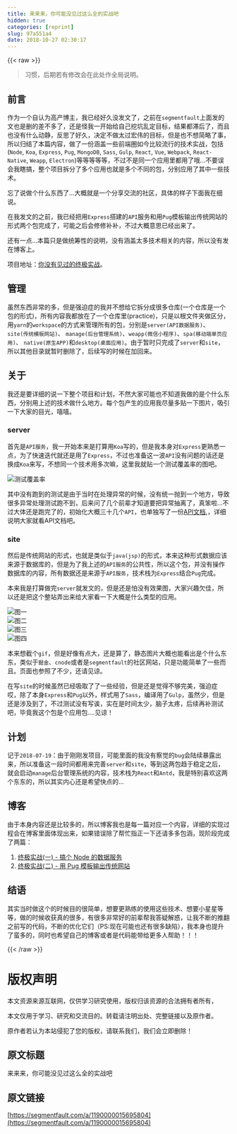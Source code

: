 ```yaml
---
title: 来来来，你可能没见过这么全的实战吧
hidden: true
categories: [reprint]
slug: 97a551a4
date: 2018-10-27 02:30:17
---
```


{{< raw >}}
<blockquote>&#x4E60;&#x60EF;&#xFF0C;&#x540E;&#x671F;&#x82E5;&#x6709;&#x4FEE;&#x6539;&#x4F1A;&#x5728;&#x6B64;&#x5904;&#x4F5C;&#x5168;&#x5C40;&#x8BF4;&#x660E;&#x3002;</blockquote><h2 id="articleHeader0">&#x524D;&#x8A00;</h2><p>&#x4F5C;&#x4E3A;&#x4E00;&#x4E2A;&#x81EA;&#x8BA4;&#x4E3A;&#x9AD8;&#x4EA7;&#x535A;&#x4E3B;&#xFF0C;&#x6211;&#x5DF2;&#x7ECF;&#x597D;&#x4E45;&#x6CA1;&#x53D1;&#x6587;&#x4E86;&#xFF0C;&#x4E4B;&#x524D;&#x5728;<code>segmentfault</code>&#x4E0A;&#x9762;&#x53D1;&#x7684;&#x6587;&#x4E5F;&#x662F;&#x5220;&#x7684;&#x5DEE;&#x4E0D;&#x591A;&#x4E86;&#xFF0C;&#x8FD8;&#x662F;&#x602A;&#x6211;&#x4E00;&#x5F00;&#x59CB;&#x7ED9;&#x81EA;&#x5DF1;&#x6316;&#x5751;&#x4E71;&#x5B9A;&#x76EE;&#x6807;&#xFF0C;&#x7ED3;&#x679C;&#x90FD;&#x6EDE;&#x540E;&#x4E86;&#xFF0C;&#x800C;&#x4E14;&#x4E5F;&#x6CA1;&#x6709;&#x4EC0;&#x4E48;&#x52A8;&#x9759;&#xFF0C;&#x53CD;&#x601D;&#x4E86;&#x597D;&#x4E45;&#xFF0C;&#x51B3;&#x5B9A;&#x4E0D;&#x505A;&#x592A;&#x8FC7;&#x5B8F;&#x4F1F;&#x7684;&#x76EE;&#x6807;&#xFF0C;&#x4F46;&#x662F;&#x4E5F;&#x4E0D;&#x60F3;&#x7B80;&#x7565;&#x4E86;&#x4E8B;&#xFF0C;&#x6240;&#x4EE5;&#x5F52;&#x7ED3;&#x4E86;&#x672C;&#x7BC7;&#x5185;&#x5BB9;&#xFF0C;&#x505A;&#x4E86;&#x4E00;&#x4EFD;&#x6DB5;&#x76D6;&#x4E00;&#x4E9B;&#x524D;&#x7AEF;&#x5708;&#x5982;&#x4ECA;&#x6BD4;&#x8F83;&#x6D41;&#x884C;&#x7684;&#x6280;&#x672F;&#x5B9E;&#x6218;&#xFF0C;&#x5305;&#x62EC;(<code>Node</code>, <code>Koa</code>, <code>Express</code>, <code>Pug</code>, <code>MongoDB</code>, <code>Sass</code>, <code>Gulp</code>, <code>React</code>, <code>Vue</code>, <code>Webpack</code>, <code>React-Native</code>, <code>Weapp</code>, <code>Electron</code>)&#x7B49;&#x7B49;&#x7B49;&#x7B49;&#x7B49;&#xFF0C;&#x4E0D;&#x8FC7;&#x4E0D;&#x662F;&#x540C;&#x4E00;&#x4E2A;&#x5E94;&#x7528;&#x91CC;&#x90FD;&#x7528;&#x4E86;&#x54E6;...&#x4E0D;&#x8981;&#x8BEF;&#x4F1A;&#x6211;&#x778E;&#x641E;&#xFF0C;&#x6574;&#x4E2A;&#x9879;&#x76EE;&#x62C6;&#x5206;&#x4E86;&#x591A;&#x4E2A;&#x5E94;&#x7528;&#x4E5F;&#x5C31;&#x662F;&#x591A;&#x4E2A;&#x4E0D;&#x540C;&#x7684;&#x5305;&#xFF0C;&#x5206;&#x522B;&#x5E94;&#x7528;&#x4E86;&#x5176;&#x4E2D;&#x4E00;&#x4E9B;&#x6280;&#x672F;&#x3002;</p><p>&#x5FD8;&#x4E86;&#x8BF4;&#x505A;&#x4E2A;&#x4EC0;&#x4E48;&#x4E1C;&#x897F;&#x4E86;...&#x5927;&#x6982;&#x5C31;&#x662F;&#x4E00;&#x4E2A;&#x5206;&#x4EAB;&#x4EA4;&#x6D41;&#x7684;&#x793E;&#x533A;&#xFF0C;&#x5177;&#x4F53;&#x7684;&#x6837;&#x5B50;&#x4E0B;&#x9762;&#x6211;&#x5728;&#x7EC6;&#x8BF4;&#x3002;</p><p>&#x5728;&#x6211;&#x53D1;&#x6587;&#x7684;&#x4E4B;&#x524D;&#xFF0C;&#x6211;&#x5DF2;&#x7ECF;&#x628A;&#x7528;<code>Express</code>&#x642D;&#x5EFA;&#x7684;<code>API</code>&#x670D;&#x52A1;&#x548C;&#x7528;<code>Pug</code>&#x6A21;&#x677F;&#x8F93;&#x51FA;&#x4F20;&#x7EDF;&#x7F51;&#x7AD9;&#x7684;&#x5F62;&#x5F0F;&#x4E24;&#x4E2A;&#x5305;&#x5B8C;&#x6210;&#x4E86;&#xFF0C;&#x53EF;&#x80FD;&#x4E4B;&#x540E;&#x4F1A;&#x4FEE;&#x4FEE;&#x8865;&#x8865;&#xFF0C;&#x4E0D;&#x8FC7;&#x5927;&#x6982;&#x610F;&#x601D;&#x5DF2;&#x7ECF;&#x51FA;&#x6765;&#x4E86;&#x3002;</p><p>&#x8FD8;&#x6709;&#x4E00;&#x70B9;...&#x672C;&#x7BC7;&#x53EA;&#x662F;&#x505A;&#x7EDF;&#x7B79;&#x6027;&#x7684;&#x8BF4;&#x660E;&#xFF0C;&#x6CA1;&#x6709;&#x6DB5;&#x76D6;&#x592A;&#x591A;&#x6280;&#x672F;&#x76F8;&#x5173;&#x7684;&#x5185;&#x5BB9;&#xFF0C;&#x6240;&#x4EE5;&#x6CA1;&#x6709;&#x53D1;&#x5728;&#x535A;&#x5BA2;&#x4E0A;&#x3002;</p><p>&#x9879;&#x76EE;&#x5730;&#x5740;&#xFF1A;<a href="https://github.com/mintsweet/practice" rel="nofollow noreferrer" target="_blank">&#x4F60;&#x6CA1;&#x6709;&#x89C1;&#x8FC7;&#x7684;&#x7EC8;&#x6781;&#x5B9E;&#x6218;</a>&#x3002;</p><h2 id="articleHeader1">&#x7BA1;&#x7406;</h2><p>&#x867D;&#x7136;&#x4E1C;&#x897F;&#x975E;&#x5E38;&#x7684;&#x591A;&#xFF0C;&#x4F46;&#x662F;&#x5F3A;&#x8FEB;&#x75C7;&#x7684;&#x6211;&#x5E76;&#x4E0D;&#x60F3;&#x7ED9;&#x5B83;&#x62C6;&#x5206;&#x6210;&#x5F88;&#x591A;&#x4ED3;&#x5E93;(&#x4E00;&#x4E2A;&#x4ED3;&#x5E93;&#x662F;&#x4E00;&#x4E2A;&#x5305;&#x7684;&#x5F62;&#x5F0F;)&#xFF0C;&#x6240;&#x6709;&#x5185;&#x5BB9;&#x6211;&#x90FD;&#x653E;&#x5728;&#x4E86;&#x4E00;&#x4E2A;&#x4ED3;&#x5E93;&#x91CC;(practice)&#xFF0C;&#x53EA;&#x662F;&#x4EE5;&#x6839;&#x6587;&#x4EF6;&#x5939;&#x505A;&#x533A;&#x5206;&#xFF0C;&#x7528;<code>yarn</code>&#x7684;<code>workspace</code>&#x7684;&#x65B9;&#x5F0F;&#x6765;&#x7BA1;&#x7406;&#x6240;&#x6709;&#x7684;&#x5305;&#xFF0C;&#x5206;&#x522B;&#x662F;<code>server(API&#x6570;&#x636E;&#x670D;&#x52A1;)</code>&#x3001;<code>site(&#x4F20;&#x7EDF;&#x6A21;&#x677F;&#x7F51;&#x7AD9;)</code>&#x3001; <code>manage(&#x540E;&#x53F0;&#x7BA1;&#x7406;&#x7CFB;&#x7EDF;)</code>&#x3001;<code>weapp(&#x5FAE;&#x4FE1;&#x5C0F;&#x7A0B;&#x5E8F;)</code>&#x3001;<code>spa(&#x79FB;&#x52A8;&#x7AEF;&#x5355;&#x9875;&#x5E94;&#x7528;)</code>&#x3001; <code>native(&#x539F;&#x751F;APP)</code>&#x548C;<code>desktop(&#x684C;&#x9762;&#x5E94;&#x7528;)</code>&#x3002;&#x7531;&#x4E8E;&#x6682;&#x65F6;&#x53EA;&#x5B8C;&#x6210;&#x4E86;<code>server</code>&#x548C;<code>site</code>&#xFF0C;&#x6240;&#x4EE5;&#x5176;&#x4ED6;&#x76EE;&#x5F55;&#x5C31;&#x6682;&#x65F6;&#x5220;&#x9664;&#x4E86;&#xFF0C;&#x540E;&#x7EED;&#x5199;&#x7684;&#x65F6;&#x5019;&#x5728;&#x52A0;&#x56DE;&#x6765;&#x3002;</p><h2 id="articleHeader2">&#x5173;&#x4E8E;</h2><p>&#x6211;&#x8FD8;&#x662F;&#x8981;&#x8BE6;&#x7EC6;&#x7684;&#x8BF4;&#x4E00;&#x4E0B;&#x6574;&#x4E2A;&#x9879;&#x76EE;&#x548C;&#x8BA1;&#x5212;&#xFF0C;&#x4E0D;&#x7136;&#x5927;&#x5BB6;&#x53EF;&#x80FD;&#x4E5F;&#x4E0D;&#x77E5;&#x9053;&#x6211;&#x505A;&#x7684;&#x662F;&#x4E2A;&#x4EC0;&#x4E48;&#x4E1C;&#x897F;&#xFF0C;&#x5206;&#x522B;&#x7528;&#x4E0A;&#x8FF0;&#x7684;&#x6280;&#x672F;&#x505A;&#x4EC0;&#x4E48;&#x5730;&#x65B9;&#x3002;&#x6BCF;&#x4E2A;&#x5305;&#x4EA7;&#x751F;&#x7684;&#x5E94;&#x7528;&#x6211;&#x5C3D;&#x91CF;&#x591A;&#x8D34;&#x4E00;&#x4E0B;&#x56FE;&#x7247;&#xFF0C;&#x5438;&#x5F15;&#x4E00;&#x4E0B;&#x5927;&#x5BB6;&#x7684;&#x76EE;&#x5149;&#xFF0C;&#x563B;&#x563B;&#x3002;</p><h3 id="articleHeader3">server</h3><p>&#x9996;&#x5148;&#x662F;<code>API&#x670D;&#x52A1;</code>&#xFF0C;&#x6211;&#x4E00;&#x5F00;&#x59CB;&#x672C;&#x6765;&#x662F;&#x6253;&#x7B97;&#x7528;<code>Koa</code>&#x5199;&#x7684;&#xFF0C;&#x4F46;&#x662F;&#x6211;&#x672C;&#x8EAB;&#x5BF9;<code>Express</code>&#x66F4;&#x719F;&#x6089;&#x4E00;&#x70B9;&#xFF0C;&#x4E3A;&#x4E86;&#x5FEB;&#x901F;&#x8FED;&#x4EE3;&#x5C31;&#x8FD8;&#x662F;&#x7528;&#x4E86;<code>Express</code>&#xFF0C;&#x4E0D;&#x8FC7;&#x4E5F;&#x51C6;&#x5907;&#x8FD9;&#x4E00;&#x6CE2;<code>API</code>&#x6CA1;&#x6709;&#x95EE;&#x9898;&#x7684;&#x8BDD;&#x8FD8;&#x662F;&#x6362;&#x6210;<code>Koa</code>&#x6765;&#x5199;&#xFF0C;&#x4E0D;&#x60F3;&#x540C;&#x4E00;&#x4E2A;&#x6280;&#x672F;&#x7528;&#x591A;&#x6B21;&#x561B;&#xFF0C;&#x8FD9;&#x91CC;&#x6211;&#x5C31;&#x8D34;&#x4E00;&#x4E2A;&#x6D4B;&#x8BD5;&#x8986;&#x76D6;&#x7387;&#x7684;&#x56FE;&#x5427;&#x3002;</p><p><span class="img-wrap"><img data-src="/img/remote/1460000015695807?w=1920&amp;h=534" src="https://static.alili.tech/img/remote/1460000015695807?w=1920&amp;h=534" alt="&#x6D4B;&#x8BD5;&#x8986;&#x76D6;&#x7387;" title="&#x6D4B;&#x8BD5;&#x8986;&#x76D6;&#x7387;" style="cursor:pointer;display:inline"></span></p><p>&#x5176;&#x4E2D;&#x6CA1;&#x6709;&#x8DD1;&#x5230;&#x7684;&#x6D4B;&#x8BD5;&#x662F;&#x7531;&#x4E8E;&#x5F53;&#x65F6;&#x5728;&#x5904;&#x7406;&#x5F02;&#x5E38;&#x7684;&#x65F6;&#x5019;&#xFF0C;&#x6CA1;&#x6709;&#x7EDF;&#x4E00;&#x629B;&#x5230;&#x4E00;&#x4E2A;&#x5730;&#x65B9;&#xFF0C;&#x5BFC;&#x81F4;&#x5F88;&#x591A;&#x5F02;&#x5E38;&#x5904;&#x7406;&#x6D4B;&#x8BD5;&#x8DD1;&#x4E0D;&#x5230;&#xFF0C;&#x540E;&#x6765;&#x95EE;&#x4E86;&#x51E0;&#x4E2A;&#x524D;&#x8F88;&#x624D;&#x77E5;&#x9053;&#x8981;&#x628A;&#x5F02;&#x5E38;&#x62BD;&#x79BB;&#x4E86;&#xFF0C;&#x771F;&#x7B28;&#x5566;...&#x4E0D;&#x8FC7;&#x5927;&#x4F53;&#x8FD8;&#x662F;&#x8DD1;&#x5B8C;&#x4E86;&#x7684;&#xFF0C;&#x521D;&#x59CB;&#x5316;&#x5927;&#x6982;&#x4E09;&#x5341;&#x51E0;&#x4E2A;<code>API</code>&#xFF0C;&#x4E5F;&#x5355;&#x72EC;&#x5199;&#x4E86;&#x4E00;&#x4EFD;<a href="https://github.com/mintsweet/practice/blob/master/API.md" rel="nofollow noreferrer" target="_blank">API&#x6587;&#x6863;</a>,&#xFF0C;&#x8BE6;&#x7EC6;&#x8BF4;&#x660E;&#x5927;&#x5BB6;&#x5C31;&#x770B;API&#x6587;&#x6863;&#x5427;&#x3002;</p><h3 id="articleHeader4">site</h3><p>&#x7136;&#x540E;&#x662F;&#x4F20;&#x7EDF;&#x7F51;&#x7AD9;&#x7684;&#x5F62;&#x5F0F;&#xFF0C;&#x4E5F;&#x5C31;&#x662F;&#x7C7B;&#x4F3C;&#x4E8E;<code>java(jsp)</code>&#x7684;&#x5F62;&#x5F0F;&#xFF0C;&#x672C;&#x6765;&#x8FD9;&#x79CD;&#x5F62;&#x5F0F;&#x6570;&#x636E;&#x5E94;&#x8BE5;&#x6765;&#x6E90;&#x4E8E;&#x6570;&#x636E;&#x5E93;&#x7684;&#xFF0C;&#x4F46;&#x662F;&#x4E3A;&#x4E86;&#x6211;&#x4E0A;&#x8FF0;&#x7684;<code>API&#x670D;&#x52A1;</code>&#x7684;&#x516C;&#x5171;&#x6027;&#xFF0C;&#x6240;&#x4EE5;&#x8FD9;&#x4E2A;&#x5305;&#xFF0C;&#x5E76;&#x6CA1;&#x6709;&#x64CD;&#x4F5C;&#x6570;&#x636E;&#x5E93;&#x7684;&#x5185;&#x5BB9;&#xFF0C;&#x6240;&#x6709;&#x6570;&#x636E;&#x8FD8;&#x662F;&#x6765;&#x6E90;&#x4E8E;<code>API&#x670D;&#x52A1;</code>&#xFF0C;&#x6280;&#x672F;&#x6808;&#x4E3A;<code>Express</code>&#x7ED3;&#x5408;<code>Pug</code>&#x5B8C;&#x6210;&#x3002;</p><p>&#x672C;&#x6765;&#x6211;&#x662F;&#x6253;&#x7B97;&#x505A;&#x5B8C;<code>server</code>&#x5C31;&#x53D1;&#x6587;&#x7684;&#xFF0C;&#x4F46;&#x662F;&#x8FD8;&#x662F;&#x6015;&#x6CA1;&#x6709;&#x6548;&#x679C;&#x56FE;&#xFF0C;&#x5927;&#x5BB6;&#x5174;&#x8DA3;&#x6B20;&#x4F73;&#xFF0C;&#x6240;&#x4EE5;&#x8FD8;&#x662F;&#x628A;&#x8FD9;&#x4E2A;&#x6574;&#x7AD9;&#x5F04;&#x51FA;&#x6765;&#x7ED9;&#x5927;&#x5BB6;&#x770B;&#x4E00;&#x4E0B;&#x5927;&#x6982;&#x662F;&#x4EC0;&#x4E48;&#x7C7B;&#x578B;&#x7684;&#x5E94;&#x7528;&#x3002;</p><p><span class="img-wrap"><img data-src="/img/remote/1460000015695808?w=1920&amp;h=1030" src="https://static.alili.tech/img/remote/1460000015695808?w=1920&amp;h=1030" alt="&#x56FE;&#x4E00;" title="&#x56FE;&#x4E00;" style="cursor:pointer;display:inline"></span><br><span class="img-wrap"><img data-src="/img/remote/1460000015695809?w=1920&amp;h=1030" src="https://static.alili.tech/img/remote/1460000015695809?w=1920&amp;h=1030" alt="&#x56FE;&#x4E8C;" title="&#x56FE;&#x4E8C;" style="cursor:pointer;display:inline"></span><br><span class="img-wrap"><img data-src="/img/remote/1460000015695810" src="https://static.alili.tech/img/remote/1460000015695810" alt="&#x56FE;&#x4E09;" title="&#x56FE;&#x4E09;" style="cursor:pointer;display:inline"></span><br><span class="img-wrap"><img data-src="/img/remote/1460000015695811?w=1920&amp;h=1030" src="https://static.alili.tech/img/remote/1460000015695811?w=1920&amp;h=1030" alt="&#x56FE;&#x56DB;" title="&#x56FE;&#x56DB;" style="cursor:pointer;display:inline"></span></p><p>&#x672C;&#x6765;&#x60F3;&#x622A;&#x4E2A;<code>gif</code>&#xFF0C;&#x4F46;&#x662F;&#x597D;&#x50CF;&#x6709;&#x70B9;&#x5927;&#xFF0C;&#x8FD8;&#x662F;&#x7B97;&#x4E86;&#xFF0C;&#x9759;&#x6001;&#x56FE;&#x7247;&#x5927;&#x6982;&#x4E5F;&#x80FD;&#x770B;&#x51FA;&#x662F;&#x4E2A;&#x4EC0;&#x4E48;&#x4E1C;&#x4E1C;&#xFF0C;&#x7C7B;&#x4F3C;&#x4E8E;<code>&#x6398;&#x91D1;</code>&#x3001;<code>cnode</code>&#x6216;&#x8005;&#x662F;<code>segmentfault</code>&#x7684;&#x793E;&#x533A;&#x7F51;&#x7AD9;&#xFF0C;&#x53EA;&#x662F;&#x529F;&#x80FD;&#x7B80;&#x5355;&#x4E86;&#x4E00;&#x4E9B;&#x800C;&#x4E14;&#x3002;&#x9875;&#x9762;&#x4E5F;&#x53C2;&#x7167;&#x4E86;&#x4E0D;&#x5C11;&#xFF0C;&#x8FD8;&#x8BF7;&#x89C1;&#x8C05;&#x3002;</p><p>&#x5728;&#x5199;<code>site</code>&#x7684;&#x65F6;&#x5019;&#x867D;&#x7136;&#x5DF2;&#x7ECF;&#x5438;&#x53D6;&#x4E86;&#x4E86;&#x4E00;&#x4E9B;&#x7ECF;&#x9A8C;&#xFF0C;&#x4F46;&#x662F;&#x8FD8;&#x662F;&#x89C9;&#x5F97;&#x4E0D;&#x591F;&#x5B8C;&#x7F8E;&#xFF0C;&#x5F3A;&#x8FEB;&#x75C7;&#x54CE;&#xFF0C;&#x9664;&#x4E86;&#x672C;&#x8EAB;<code>Express</code>&#x548C;<code>Pug</code>&#x4EE5;&#x5916;&#xFF0C;&#x6837;&#x5F0F;&#x7528;&#x4E86;<code>Sass</code>&#xFF0C;&#x7F16;&#x8BD1;&#x7528;&#x4E86;<code>Gulp</code>&#xFF0C;&#x867D;&#x7136;&#x5C11;&#xFF0C;&#x4F46;&#x662F;&#x8FD8;&#x662F;&#x6D89;&#x53CA;&#x5230;&#x4E86;&#xFF0C;&#x4E0D;&#x8FC7;&#x6D4B;&#x8BD5;&#x6CA1;&#x6709;&#x5199;&#x8BF6;&#xFF0C;&#x5B9E;&#x5728;&#x662F;&#x65F6;&#x95F4;&#x592A;&#x5C11;&#xFF0C;&#x8111;&#x5B50;&#x592A;&#x75BC;&#xFF0C;&#x540E;&#x7EED;&#x518D;&#x8865;&#x6D4B;&#x8BD5;&#x5427;&#xFF0C;&#x6BD5;&#x7ADF;&#x6211;&#x8FD9;&#x4E2A;&#x5305;&#x662F;&#x4E2A;&#x5E94;&#x7528;&#x5305;....&#x89C1;&#x8C05;&#xFF01;</p><h2 id="articleHeader5">&#x8BA1;&#x5212;</h2><p>&#x8BB0;&#x4E8E;<code>2018-07-19</code>&#xFF1A;&#x7531;&#x4E8E;&#x521A;&#x521A;&#x53D1;&#x9879;&#x76EE;&#xFF0C;&#x53EF;&#x80FD;&#x91CC;&#x9762;&#x7684;&#x6211;&#x6CA1;&#x6709;&#x5BDF;&#x89C9;&#x7684;<code>bug</code>&#x4F1A;&#x9646;&#x7EED;&#x66B4;&#x9732;&#x51FA;&#x6765;&#xFF0C;&#x6240;&#x4EE5;&#x51C6;&#x5907;&#x8FD9;&#x4E00;&#x6BB5;&#x65F6;&#x95F4;&#x90FD;&#x7528;&#x6765;&#x5B8C;&#x5584;<code>server</code>&#x548C;<code>site</code>&#xFF0C;&#x7B49;&#x5230;&#x8FD9;&#x4E24;&#x5305;&#x8D8B;&#x4E8E;&#x7A33;&#x5B9A;&#x4E4B;&#x540E;&#xFF0C;&#x5C31;&#x4F1A;&#x542F;&#x52A8;<code>manage</code>&#x540E;&#x53F0;&#x7BA1;&#x7406;&#x7CFB;&#x7EDF;&#x7684;&#x5185;&#x5BB9;&#xFF0C;&#x6280;&#x672F;&#x6808;&#x4E3A;<code>React</code>&#x548C;<code>Antd</code>&#xFF0C;&#x6211;&#x662F;&#x7279;&#x522B;&#x559C;&#x6B22;&#x8FD9;&#x4E24;&#x4E2A;&#x4E1C;&#x4E1C;&#x7684;&#xFF0C;&#x6240;&#x4EE5;&#x5176;&#x5B9E;&#x5185;&#x5FC3;&#x8FD8;&#x662F;&#x5E0C;&#x671B;&#x5FEB;&#x70B9;&#x7684;...</p><h2 id="articleHeader6">&#x535A;&#x5BA2;</h2><p>&#x7531;&#x4E8E;&#x672C;&#x8EAB;&#x5185;&#x5BB9;&#x8FD8;&#x662F;&#x6BD4;&#x8F83;&#x591A;&#x7684;&#xFF0C;&#x6240;&#x4EE5;&#x535A;&#x5BA2;&#x6211;&#x4E5F;&#x662F;&#x6BCF;&#x4E00;&#x7BC7;&#x5BF9;&#x5E94;&#x4E00;&#x4E2A;&#x5185;&#x5BB9;&#xFF0C;&#x8BE6;&#x7EC6;&#x7684;&#x5B9E;&#x73B0;&#x8FC7;&#x7A0B;&#x4F1A;&#x5728;&#x535A;&#x5BA2;&#x91CC;&#x9762;&#x4F53;&#x73B0;&#x51FA;&#x6765;&#xFF0C;&#x5982;&#x679C;&#x9519;&#x8BEF;&#x9664;&#x4E86;&#x5E2E;&#x5FD9;&#x6307;&#x6B63;&#x4E00;&#x4E0B;&#x8FD8;&#x8BF7;&#x591A;&#x591A;&#x5305;&#x6DB5;&#xFF0C;&#x73B0;&#x9636;&#x6BB5;&#x5B8C;&#x6210;&#x4E86;&#x4E24;&#x7BC7;&#xFF1A;</p><ol><li><a href="https://github.com/mintsweet/blog/issues/2" rel="nofollow noreferrer" target="_blank">&#x7EC8;&#x6781;&#x5B9E;&#x6218;(&#x4E00;) - &#x641E;&#x4E2A; Node &#x7684;&#x6570;&#x636E;&#x670D;&#x52A1;</a></li><li><a href="https://github.com/mintsweet/blog/issues/3" rel="nofollow noreferrer" target="_blank">&#x7EC8;&#x6781;&#x5B9E;&#x6218;(&#x4E8C;) - &#x7528; Pug &#x6A21;&#x677F;&#x8F93;&#x51FA;&#x4F20;&#x7EDF;&#x7F51;&#x7AD9;</a></li></ol><h2 id="articleHeader7">&#x7ED3;&#x8BED;</h2><p>&#x5176;&#x5B9E;&#x5F53;&#x65F6;&#x505A;&#x8FD9;&#x4E2A;&#x7684;&#x65F6;&#x5019;&#x76EE;&#x7684;&#x5F88;&#x7B80;&#x5355;&#xFF0C;&#x60F3;&#x8981;&#x66F4;&#x719F;&#x7EC3;&#x7684;&#x4F7F;&#x7528;&#x8FD9;&#x4E9B;&#x6280;&#x672F;&#x3001;&#x60F3;&#x8981;&#x5C0F;&#x661F;&#x661F;&#x7B49;&#x7B49;&#xFF0C;&#x505A;&#x7684;&#x65F6;&#x5019;&#x6536;&#x83B7;&#x771F;&#x7684;&#x5F88;&#x591A;&#xFF0C;&#x6709;&#x5F88;&#x591A;&#x975E;&#x5E38;&#x597D;&#x7684;&#x524D;&#x8F88;&#x5E2E;&#x6211;&#x7B54;&#x7591;&#x89E3;&#x60D1;&#xFF0C;&#x8BA9;&#x6211;&#x4E0D;&#x65AD;&#x7684;&#x63A8;&#x7FFB;&#x4E4B;&#x524D;&#x5199;&#x7684;&#x4EE3;&#x7801;&#xFF0C;&#x4E0D;&#x65AD;&#x7684;&#x4F18;&#x5316;&#x5B83;&#x4EEC;&#xFF08;PS:&#x73B0;&#x5728;&#x53EF;&#x80FD;&#x4E5F;&#x8FD8;&#x6709;&#x5F88;&#x591A;&#x7F3A;&#x9677;&#xFF09;&#xFF0C;&#x6211;&#x672C;&#x8EAB;&#x4E5F;&#x63D0;&#x5347;&#x4E86;&#x86EE;&#x591A;&#x7684;&#xFF0C;&#x540C;&#x65F6;&#x4E5F;&#x5E0C;&#x671B;&#x81EA;&#x5DF1;&#x7684;&#x535A;&#x5BA2;&#x6216;&#x8005;&#x662F;&#x4EE3;&#x7801;&#x80FD;&#x5E26;&#x7ED9;&#x66F4;&#x591A;&#x4EBA;&#x5E2E;&#x52A9;&#xFF01;&#xFF01;&#xFF01;</p>
{{< /raw >}}

# 版权声明
本文资源来源互联网，仅供学习研究使用，版权归该资源的合法拥有者所有，

本文仅用于学习、研究和交流目的。转载请注明出处、完整链接以及原作者。 

原作者若认为本站侵犯了您的版权，请联系我们，我们会立即删除！

## 原文标题
来来来，你可能没见过这么全的实战吧

## 原文链接
[https://segmentfault.com/a/1190000015695804](https://segmentfault.com/a/1190000015695804)

